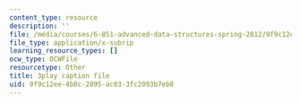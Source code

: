```yaml
---
content_type: resource
description: ''
file: /media/courses/6-851-advanced-data-structures-spring-2012/9f9c12ee4b8c2895ac033fc2093b7eb8_XZLN6NxEQWo.srt
file_type: application/x-subrip
learning_resource_types: []
ocw_type: OCWFile
resourcetype: Other
title: 3play caption file
uid: 9f9c12ee-4b8c-2895-ac03-3fc2093b7eb8
---
```

